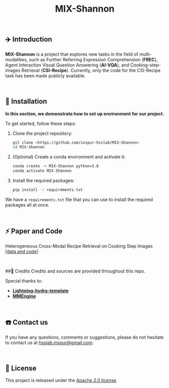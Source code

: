 <div align="center">

# MIX-Shannon
</div>

<br>

## ✈️ Introduction

**MIX-Shannon** is a project that explores new tasks in the field of multi-modalities, such as Further  Referring Expression Comprehension (**FREC**), Agent Interaction Visual Question Answering (**AI-VQA**), and Cooking-step-images Retrieval  (**CSI-Recipe**). Currently, only the code for the CSI-Recipe task has been made publicly available.

<br>

## 🚀 Installation
**In this section, we demonstrate how to set up  environment for our project.**

To get started, follow these steps:
1. Clone the project repository:
    
    ```bash
    git clone <https://github.com/inspur-hsslab/MIX-Shannon>
    cd MIX-Shannon
    ```
    
2. (Optional) Create a conda environment and activate it:
    
    ```bash
    conda create -n MIX-Shannon python=3.8
    conda activate MIX-Shannon
    ```
    
3. Install the required packages:
    
    ```bash
    pip install -r requirements.txt
    ```
    

We  have a `requirements.txt` file that you can use to install the required packages all at once.

<br>

## ⚡ Paper and Code
Heterogeneous Cross-Modal Recipe Retrieval on Cooking Step Images [[data and code]](configs/model/csi_recipe.md)

<br>


##🙏 Credits
Credits and sources are provided throughout this repo.

Special thanks to:
+ [**Lightning-hydra-template**](https://github.com/ashleve/lightning-hydra-template)
+ [**MMEngine**](https://github.com/open-mmlab/mmengine)

<br>

## ☎️ Contact us
If you have any questions, comments or suggestions, please do not hesitate to contact us at [hsslab.inspur@gmail.com](hsslab.inspur@gmail.com).

<br>

## 📄 License
This project is released under the [Apache 2.0 license](resources/LICENSE).